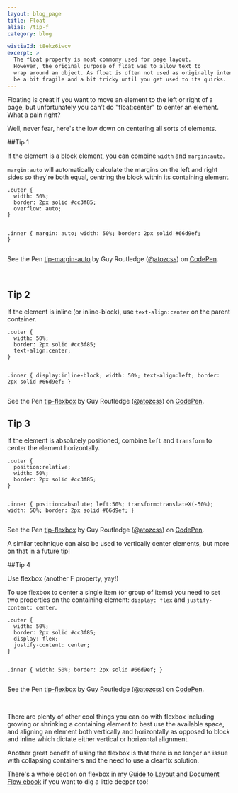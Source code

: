```yaml
---
layout: blog_page
title: Float
alias: /tip-f
category: blog

wistiaId: t8ekz6iwcv
excerpt: >
  The float property is most commony used for page layout.
  However, the original purpose of float was to allow text to
  wrap around an object. As float is often not used as originally intended, working with it can
  be a bit fragile and a bit tricky until you get used to its quirks. 
---
```


Floating is great if you want to move an element to the left or right of a page, but unfortunately you can’t do "float:center" to center an element. What a pain right?

Well, never fear, here's the low down on centering all sorts of elements.

##Tip 1

If the element is a block element, you can combine `width` and `margin:auto`.

`margin:auto` will automatically calculate the margins on the left and right sides so they're both equal, centring the block within its containing element.

<div data-height="268" data-theme-id="17492" data-slug-hash="LVaMrG" data-default-tab="css" data-user="atozcss" class='codepen'><pre><code>.outer {
  width: 50%;
  border: 2px solid #cc3f85;
  overflow: auto;
}

.inner {
  margin: auto;
  width: 50%;
  border: 2px solid #66d9ef;
}</code></pre>
<p>See the Pen <a href='http://codepen.io/atozcss/pen/LVaMrG/'>tip-margin-auto</a> by Guy Routledge (<a href='http://codepen.io/atozcss'>@atozcss</a>) on <a href='http://codepen.io'>CodePen</a>.</p>
</div><script async src="//assets.codepen.io/assets/embed/ei.js"></script>

<br>

## Tip 2

If the element is inline (or inline-block), use `text-align:center` on the parent container.

<div data-height="268" data-theme-id="17492" data-slug-hash="MawxGV" data-default-tab="css" data-user="atozcss" class='codepen'><pre><code>.outer {
  width: 50%;
  border: 2px solid #cc3f85;
  text-align:center;
}

.inner {
  display:inline-block;
  width: 50%;
  text-align:left;
  border: 2px solid #66d9ef;
}</code></pre>
<p>See the Pen <a href='http://codepen.io/atozcss/pen/MawxGV/'>tip-flexbox</a> by Guy Routledge (<a href='http://codepen.io/atozcss'>@atozcss</a>) on <a href='http://codepen.io'>CodePen</a>.</p>
</div><script async src="//assets.codepen.io/assets/embed/ei.js"></script>

## Tip 3

If the element is absolutely positioned, combine `left` and `transform` to center the element horizontally.

<div data-height="268" data-theme-id="17492" data-slug-hash="GpJeGo" data-default-tab="css" data-user="atozcss" class='codepen'><pre><code>.outer {
  position:relative;
  width: 50%;
  border: 2px solid #cc3f85;
}

.inner {
  position:absolute;
  left:50%;
  transform:translateX(-50%);
  width: 50%;
  border: 2px solid #66d9ef;
}</code></pre>
<p>See the Pen <a href='http://codepen.io/atozcss/pen/GpJeGo/'>tip-flexbox</a> by Guy Routledge (<a href='http://codepen.io/atozcss'>@atozcss</a>) on <a href='http://codepen.io'>CodePen</a>.</p>
</div><script async src="//assets.codepen.io/assets/embed/ei.js"></script>

A similar technique can also be used to vertically center elements, but more on that in a future tip!

##Tip 4

Use flexbox (another F property, yay!)

To use flexbox to center a single item (or group of items) you need to set two properties on the containing element: `display: flex` and `justify-content: center`.

<div data-height="268" data-theme-id="17492" data-slug-hash="XbGoYL" data-default-tab="css" data-user="atozcss" class='codepen'><pre><code>.outer {
  width: 50%;
  border: 2px solid #cc3f85;
  display: flex;
  justify-content: center;
}

.inner {
  width: 50%;
  border: 2px solid #66d9ef;
}</code></pre>
<p>See the Pen <a href='http://codepen.io/atozcss/pen/XbGoYL/'>tip-flexbox</a> by Guy Routledge (<a href='http://codepen.io/atozcss'>@atozcss</a>) on <a href='http://codepen.io'>CodePen</a>.</p>
</div><script async src="//assets.codepen.io/assets/embed/ei.js"></script>

<br>

There are plenty of other cool things you can do with flexbox including growing or shrinking a containing element to best use the available space, and aligning an element both vertically and horizontally as opposed to block and inline which dictate either vertical or horizontal alignment.

Another great benefit of using the flexbox is that there is no longer an issue with collapsing containers and the need to use a clearfix solution.

There's a whole section on flexbox in my <a href="/books">Guide to
Layout and Document Flow ebook</a> if you want to dig a little deeper
too!
